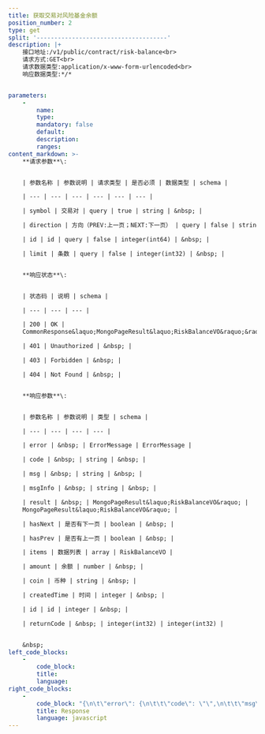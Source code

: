 ```yaml
---
title: 获取交易对风险基金余额
position_number: 2
type: get
split: '-------------------------------------'
description: |+
    接口地址:/v1/public/contract/risk-balance<br>
    请求方式:GET<br>
    请求数据类型:application/x-www-form-urlencoded<br>
    响应数据类型:*/*


parameters:
    -
        name:
        type:
        mandatory: false
        default:
        description:
        ranges:
content_markdown: >-
    **请求参数**\:


    | 参数名称 | 参数说明 | 请求类型 | 是否必须 | 数据类型 | schema |

    | --- | --- | --- | --- | --- | --- |

    | symbol | 交易对 | query | true | string | &nbsp; |

    | direction | 方向（PREV:上一页；NEXT:下一页） | query | false | string | &nbsp; |

    | id | id | query | false | integer(int64) | &nbsp; |

    | limit | 条数 | query | false | integer(int32) | &nbsp; |


    **响应状态**\:


    | 状态码 | 说明 | schema |

    | --- | --- | --- |

    | 200 | OK |
    CommonResponse&laquo;MongoPageResult&laquo;RiskBalanceVO&raquo;&raquo; |

    | 401 | Unauthorized | &nbsp; |

    | 403 | Forbidden | &nbsp; |

    | 404 | Not Found | &nbsp; |


    **响应参数**\:


    | 参数名称 | 参数说明 | 类型 | schema |

    | --- | --- | --- | --- |

    | error | &nbsp; | ErrorMessage | ErrorMessage |

    | code | &nbsp; | string | &nbsp; |

    | msg | &nbsp; | string | &nbsp; |

    | msgInfo | &nbsp; | string | &nbsp; |

    | result | &nbsp; | MongoPageResult&laquo;RiskBalanceVO&raquo; |
    MongoPageResult&laquo;RiskBalanceVO&raquo; |

    | hasNext | 是否有下一页 | boolean | &nbsp; |

    | hasPrev | 是否有上一页 | boolean | &nbsp; |

    | items | 数据列表 | array | RiskBalanceVO |

    | amount | 余额 | number | &nbsp; |

    | coin | 币种 | string | &nbsp; |

    | createdTime | 时间 | integer | &nbsp; |

    | id | id | integer | &nbsp; |

    | returnCode | &nbsp; | integer(int32) | integer(int32) |


    &nbsp;
left_code_blocks:
    -
        code_block:
        title:
        language:
right_code_blocks:
    -
        code_block: "{\n\t\"error\": {\n\t\t\"code\": \"\",\n\t\t\"msg\": \"\"\n\t},\n\t\"msgInfo\": \"\",\n\t\"result\": {\n\t\t\"hasNext\": false,\n\t\t\"hasPrev\": false,\n\t\t\"items\": [\n\t\t\t{\n\t\t\t\t\"amount\": 0,\n\t\t\t\t\"coin\": \"\",\n\t\t\t\t\"createdTime\": 0,\n\t\t\t\t\"id\": 0\n\t\t\t}\n\t\t]\n\t},\n\t\"returnCode\": 0\n}"
        title: Response
        language: javascript
---
```

